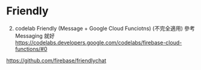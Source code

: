 # Friendly 

2. codelab Friendly (Message + Google Cloud Funciotns) (不完全適用)
參考 Messaging 就好
https://codelabs.developers.google.com/codelabs/firebase-cloud-functions/#0

https://github.com/firebase/friendlychat